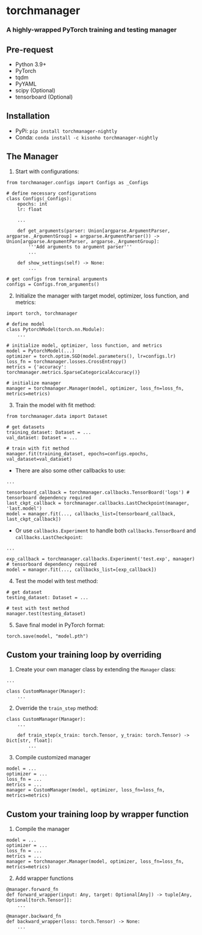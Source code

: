 # torchmanager
### A highly-wrapped PyTorch training and testing manager

## Pre-request
* Python 3.9+
* PyTorch
* tqdm
* PyYAML
* scipy (Optional)
* tensorboard (Optional)

## Installation
* PyPi: `pip install torchmanager-nightly`
* Conda: `conda install -c kisonho torchmanager-nightly`

## The Manager
1. Start with configurations:
```
from torchmanager.configs import Configs as _Configs

# define necessary configurations
class Configs(_Configs):
    epochs: int
    lr: float

    ...

    def get_arguments(parser: Union[argparse.ArgumentParser, argparse._ArgumentGroup] = argparse.ArgumentParser()) -> Union[argparse.ArgumentParser, argparse._ArgumentGroup]:
        '''Add arguments to argument parser'''
        ...

    def show_settings(self) -> None:
        ...

# get configs from terminal arguments
configs = Configs.from_arguments()
```

2. Initialize the manager with target model, optimizer, loss function, and metrics:
```
import torch, torchmanager

# define model
class PytorchModel(torch.nn.Module):
    ...

# initialize model, optimizer, loss function, and metrics
model = PytorchModel(...)
optimizer = torch.optim.SGD(model.parameters(), lr=configs.lr)
loss_fn = torchmanager.losses.CrossEntropy()
metrics = {'accuracy': torchmanager.metrics.SparseCategoricalAccuracy()}

# initialize manager
manager = torchmanager.Manager(model, optimizer, loss_fn=loss_fn, metrics=metrics)
```

3. Train the model with fit method:
```
from torchmanager.data import Dataset

# get datasets
training_dataset: Dataset = ...
val_dataset: Dataset = ...

# train with fit method
manager.fit(training_dataset, epochs=configs.epochs, val_dataset=val_dataset)
```

- There are also some other callbacks to use:
```
...

tensorboard_callback = torchmanager.callbacks.TensorBoard('logs') # tensorboard dependency required
last_ckpt_callback = torchmanager.callbacks.LastCheckpoint(manager, 'last.model')
model = manager.fit(..., callbacks_list=[tensorboard_callback, last_ckpt_callback])
```

- Or use `callbacks.Experiment` to handle both `callbacks.TensorBoard` and `callbacks.LastCheckpoint`:
```
...

exp_callback = torchmanager.callbacks.Experiment('test.exp', manager) # tensorboard dependency required
model = manager.fit(..., callbacks_list=[exp_callback])
```

4. Test the model with test method:
```
# get dataset
testing_dataset: Dataset = ...

# test with test method
manager.test(testing_dataset)
```

5. Save final model in PyTorch format:
```
torch.save(model, "model.pth")
```

## Custom your training loop by overriding
1. Create your own manager class by extending the `Manager` class:
```
...

class CustomManager(Manager):
    ...
```

2. Override the `train_step` method:
```
class CustomManager(Manager):
    ...
    
    def train_step(x_train: torch.Tensor, y_train: torch.Tensor) -> Dict[str, float]:
        ...
```

3. Compile customized manager
```
model = ...
optimizer = ...
loss_fn = ...
metrics = ...
manager = CustomManager(model, optimizer, loss_fn=loss_fn, metrics=metrics)
```

## Custom your training loop by wrapper function
1. Compile the manager
```
model = ...
optimizer = ...
loss_fn = ...
metrics = ...
manager = torchmanager.Manager(model, optimizer, loss_fn=loss_fn, metrics=metrics)
```

2. Add wrapper functions
```
@manager.forward_fn
def forward_wrapper(input: Any, target: Optional[Any]) -> tuple[Any, Optional[torch.Tensor]]:
    ...

@manager.backward_fn
def backward_wrapper(loss: torch.Tensor) -> None:
    ...
```